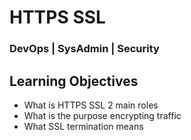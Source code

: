 # HTTPS SSL

### DevOps | SysAdmin | Security

## Learning Objectives

- What is HTTPS SSL 2 main roles
- What is the purpose encrypting traffic
- What SSL termination means
